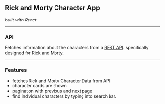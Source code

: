 ## Rick and Morty Character App

_built with React_

---

### API ###

Fetches information about the characters from a [ REST API](https://rickandmortyapi.com/).  specifically 
designed for Rick and Morty. 

---

### Features
- fetches Rick and Morty Character Data from API 
- character cards are shown 
- pagination with previous and next page 
- find individual characters by typing into search bar.
